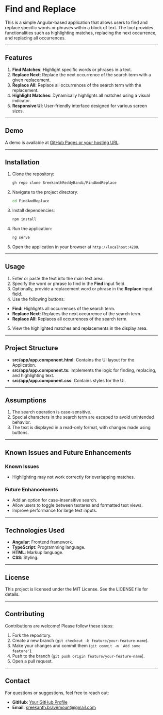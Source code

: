 # Find and Replace

This is a simple Angular-based application that allows users to find and replace specific words or phrases within a block of text. The tool provides functionalities such as highlighting matches, replacing the next occurrence, and replacing all occurrences.

---

## Features

1. **Find Matches**: Highlight specific words or phrases in a text.
2. **Replace Next**: Replace the next occurrence of the search term with a given replacement.
3. **Replace All**: Replace all occurrences of the search term with the replacement.
4. **Highlight Matches**: Dynamically highlights all matches using a visual indicator.
5. **Responsive UI**: User-friendly interface designed for various screen sizes.

---

## Demo

A demo is available at [GitHub Pages or your hosting URL](#).

---

## Installation

1. Clone the repository:
   ```bash
   gh repo clone SreekanthReddyBandi/FindAndReplace
   ```
2. Navigate to the project directory:
   ```bash
   cd FindAndReplace
   ```
3. Install dependencies:
   ```bash
   npm install
   ```
4. Run the application:
   ```bash
   ng serve
   ```
5. Open the application in your browser at `http://localhost:4200`.

---

## Usage

1. Enter or paste the text into the main text area.
2. Specify the word or phrase to find in the **Find** input field.
3. Optionally, provide a replacement word or phrase in the **Replace** input field.
4. Use the following buttons:
  - **Find**: Highlights all occurrences of the search term.
  - **Replace Next**: Replaces the next occurrence of the search term.
  - **Replace All**: Replaces all occurrences of the search term.
5. View the highlighted matches and replacements in the display area.

---

## Project Structure

- **src/app/app.component.html**: Contains the UI layout for the Application.
- **src/app/app.component.ts**: Implements the logic for finding, replacing, and highlighting text.
- **src/app/app.component.css**: Contains styles for the UI.

---

## Assumptions

1. The search operation is case-sensitive.
2. Special characters in the search term are escaped to avoid unintended behavior.
3. The text is displayed in a read-only format, with changes made using buttons.

---

## Known Issues and Future Enhancements

### Known Issues
- Highlighting may not work correctly for overlapping matches.

### Future Enhancements
- Add an option for case-insensitive search.
- Allow users to toggle between textarea and formatted text views.
- Improve performance for large text inputs.

---

## Technologies Used

- **Angular**: Frontend framework.
- **TypeScript**: Programming language.
- **HTML**: Markup language.
- **CSS**: Styling.

---

## License

This project is licensed under the MIT License. See the LICENSE file for details.

---

## Contributing

Contributions are welcome! Please follow these steps:

1. Fork the repository.
2. Create a new branch (`git checkout -b feature/your-feature-name`).
3. Make your changes and commit them (`git commit -m 'Add some feature'`).
4. Push to the branch (`git push origin feature/your-feature-name`).
5. Open a pull request.

---

## Contact

For questions or suggestions, feel free to reach out:
- **GitHub**: [Your GitHub Profile](https://github.com/SreekanthReddyBandi)
- **Email**: sreekanth.bravemount@gmail.com

